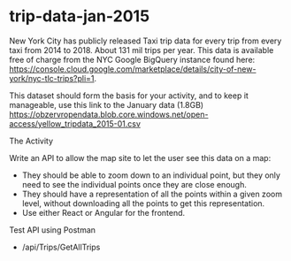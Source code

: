# trip-data-jan-2015

New York City has publicly released Taxi trip data for every trip from every taxi from 2014 to 2018. About 131 mil trips per year. This data is available free of charge from the NYC Google BigQuery instance found here: https://console.cloud.google.com/marketplace/details/city-of-new-york/nyc-tlc-trips?pli=1.

This dataset should form the basis for your activity, and to keep it manageable, use this link to the January data (1.8GB) https://obzervropendata.blob.core.windows.net/open-access/yellow_tripdata_2015-01.csv

The Activity

Write an API to allow the map site to let the user see this data on a map:

- They should be able to zoom down to an individual point, but they only need to see the individual points once they are close enough.
- They should have a representation of all the points within a given zoom level, without downloading all the points to get this representation.
- Use either React or Angular for the frontend.

Test API using Postman
- /api/Trips/GetAllTrips